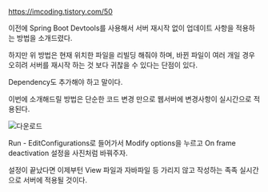 https://imcoding.tistory.com/50

 
이전에 Spring Boot Devtools를 사용해서 서버 재시작 없이 업데이트 사항을 적용하는 방법을 소개드렸다.

 
하지만 위 방법은 현재 위치한 파일을 리빌딩 해줘야 하며, 바뀐 파일이 여러 개일 경우 오히려 서버를 재시작 하는 것 보다 귀찮을 수 있다는 단점이 있다.

 

Dependency도 추가해야 하고 말이다.

 

이번에 소개해드릴 방법은 단순한 코드 변경 만으로 웹서버에 변경사항이 실시간으로 적용된다.


![다운로드](https://user-images.githubusercontent.com/104713339/193412345-4d60a1ca-5221-4156-9abd-90239cba7ae0.png)

Run - EditConfigurations로 들어가서 Modify options을 누르고 On frame deactivation 설정을 사진처럼 바꿔주자.

 

설정이 끝났다면 이제부턴 View 파일과 자바파일 등 가리지 않고 작성하는 족족 실시간으로 서버에 적용될 것이다.